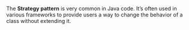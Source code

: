 The **Strategy pattern** is very common in Java code. It’s often used in various frameworks to provide users a way to change the behavior of a class without extending it.